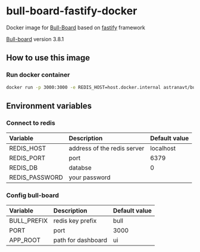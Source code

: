 # bull-board-fastify-docker

Docker image for [Bull-Board](https://github.com/felixmosh/bull-board) based on [fastify](www.fastify.io) framework

[Bull-board](https://github.com/felixmosh/bull-board) version 3.8.1

## How to use this image

### Run docker container

```bash
docker run -p 3000:3000 -e REDIS_HOST=host.docker.internal astranavt/bull-board-fastify-docker
```

## Environment variables

### Connect to redis

| Variable       | Description                 | Default value |
| :------------- | :-------------------------- | :------------ |
| REDIS_HOST     | address of the redis server | localhost     |
| REDIS_PORT     | port                        | 6379          |
| REDIS_DB       | databse                     | 0             |
| REDIS_PASSWORD | your password               |               |

### Config bull-board

| Variable    | Description        | Default value |
| :---------- | :----------------- | :------------ |
| BULL_PREFIX | redis key prefix   | bull          |
| PORT        | port               | 3000          |
| APP_ROOT    | path for dashboard | ui            |
